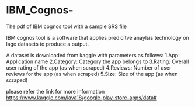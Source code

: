 # IBM_Cognos-
The pdf of IBM cognos tool with a sample SRS file

IBM cognos tool is a software that applies predicitve anaylsis technology on lage datasets to produce a output.

A dataset is downloaded from kaggle with parameters as follows:
1.App: Application name
2.Category: Category the app belongs to
3.Rating: Overall user rating of the app (as when scraped)
4.Reviews: Number of user reviews for the app (as when scraped)
5.Size: Size of the app (as when scraped)

please refer the link for more information
https://www.kaggle.com/lava18/google-play-store-apps/data#

